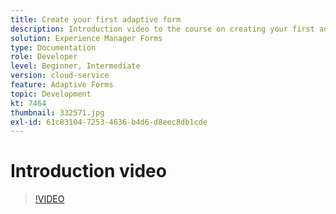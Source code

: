 ```yaml
---
title: Create your first adaptive form
description: Introduction video to the course on creating your first adaptive form
solution: Experience Manager Forms
type: Documentation
role: Developer
level: Beginner, Intermediate
version: cloud-service
feature: Adaptive Forms
topic: Development
kt: 7464
thumbnail: 332571.jpg
exl-id: 61c83104-7253-4636-b4d6-d8eec8db1cde
---
```

# Introduction video


>[!VIDEO](https://video.tv.adobe.com/v/332571?quality=12&learn=on)
